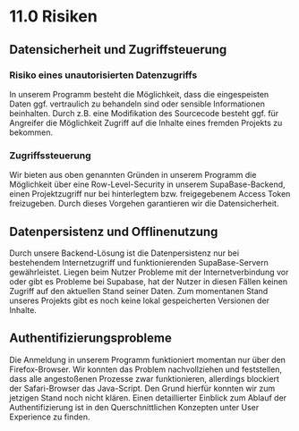 # 11.0 Risiken 

## Datensicherheit und Zugriffsteuerung

### Risiko eines unautorisierten Datenzugriffs 

In unserem Programm besteht die Möglichkeit, dass die eingespeisten Daten ggf. vertraulich zu behandeln sind
oder sensible Informationen beinhalten. Durch z.B. eine Modifikation des Sourcecode besteht ggf. für Angreifer die Möglichkeit Zugriff auf die Inhalte eines fremden Projekts zu bekommen. 

### Zugriffssteuerung 

Wir bieten aus oben genannten Gründen in unserem Programm die Möglichkeit über eine Row-Level-Security in unserem SupaBase-Backend, einen Projektzugriff nur bei hinterlegtem bzw. freigegebenem Access Token freizugeben. Durch dieses Vorgehen garantieren wir die Datensicherheit. 


## Datenpersistenz und Offlinenutzung

Durch unsere Backend-Lösung ist die Datenpersistenz nur bei bestehendem Internetzugriff und funktionierenden SupaBase-Servern gewährleistet. Liegen beim Nutzer Probleme mit der Internetverbindung vor oder gibt es Probleme bei Supabase, hat der Nutzer in diesen Fällen keinen Zugriff auf den aktuellen Stand seiner Daten. Zum momentanen Stand unseres Projekts gibt es noch keine lokal gespeicherten Versionen der Inhalte.

## Authentifizierungsprobleme

Die Anmeldung in unserem Programm funktioniert momentan nur über den Firefox-Browser. Wir konnten das Problem nachvollziehen und feststellen, dass alle angestoßenen Prozesse zwar funktionieren, allerdings blockiert der Safari-Browser das Java-Script. Den Grund hierfür konnten wir zum jetzigen Stand noch nicht klären. Einen detaillierter Einblick zum Ablauf der Authentifizierung
ist in den Querschnittlichen Konzepten unter User Experience zu finden.  
